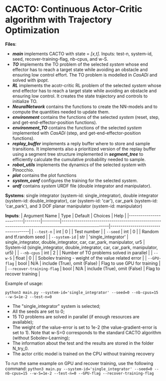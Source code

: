 # CACTO: Continuous Actor-Critic algorithm with Trajectory Optimization
**Files**:
- ***main*** implements CACTO with state = *[x,t]*. Inputs: test-n, system-id, seed, recover-training-flag, nb-cpus, and w-S.
- ***TO*** implements the TO problem of the selected *system* whose end effector has to reach a target state while avoiding an obstacle and ensuring low control effort. The TO problem is modelled in *CasADi* and solved with *ipopt*.
- ***RL*** implements the acotr-critic RL problem of the selected *system* whose end effector has to reach a target state while avoiding an obstacle and ensuring low control. It creates the state trajectory and controls to initialize TO.
- ***NeuralNetwork*** contains the functions to create the NN-models and to compute the quantities needed to update them.
- ***environment*** contains the functions of the selected *system* (reset, step, and get-end-effector-position functions).
- ***environment_TO*** contains the functions of the selected *system* implemented with *CasADi* (step, and get-end-effector-position functions).
- ***replay_buffer*** implements a reply buffer where to store and sample transitions. It implements also a prioritized version of the replay buffer using a segment tree structure implemented in ***segment_tree*** to efficiently calculate the cumulative probability needed to sample.
- ***robot_utils*** implements the dynamics of the selected *system* with Pinocchio.
- ***plot*** contains the plot functions
- ***system_conf*** configures the training for the selected *system*. 
- ***urdf*** contains *system* URDF file (double integrator and manipulator). 

**Systems**: 
single integrator (system-id: single_integrator), double integrator (system-id: double_integrator), car (system-id: 'car'), car_park (system-id: 'car_park'), and 3 DOF planar manipulator (system-id: manipulator)

**Inputs**:
| Argument Name           | Type   | Default | Choices                                                                                              | Help                                |
|-------------------------|--------|---------|------------------------------------------------------------------------------------------------------|-------------------------------------|
| `--test-n`              | int    | 0       |                                                                                                      | Test number                         |
| `--seed`                | int    | 0       |                                                                                                      | Random and tf.random seed           |
| `--system-id`           | str    | 'single_integrator' | single_integrator, double_integrator, car, car_park, manipulator, ur5 | System-id (single_integrator, double_integrator, car, car_park, manipulator, ur5) |
| `--nb-cpus` | int | 2 | | Number of TO problems solved in parallel |
| `--w-S` | float | 0 | | Sobolev training - weight of the value related error |
| `--GPU-flag`              | bool    | N/A     |      include (True), omit (False)                                                                                              | Flag to use GPU for training     |
| `--recover-training-flag` | bool | N/A | include (True), omit (False) | Flag to recover training |


Example of usage: 

```python3 main.py --system-id='single_integrator' --seed=0 --nb-cpus=15 --w-S=1e-2 --test-n=0```
- The "single_integrator" system is selected;
- All the seeds are set to 0;
- 15 TO problems are solved in parallel (if enough resources are available);
- The weight of the value-error is set to 1e-2 (the value-gradient-error is set to 1). Note that w-S=0 corresponds to the standard CACTO algorithm (without Sobolev-Learning);
- The information about the test and the results are stored in the folder N_try_0.
- The actor critic model is trained on the CPU without training recovery

To run the same example on GPU and recover training, use the following command:
```python3 main.py --system-id='single_integrator' --seed=0 --nb-cpus=15 --w-S=1e-2 --test-n=0 --GPU-flag --recover-training-flag```